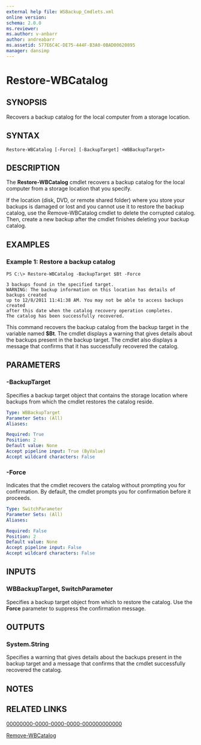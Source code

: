 ```yaml
---
external help file: WSBackup_Cmdlets.xml
online version: 
schema: 2.0.0
ms.reviewer:
ms.author: v-anbarr
author: andreabarr
ms.assetid: 577E6C4C-DE75-444F-B3A0-0BAD00620895
manager: dansimp
---
```


# Restore-WBCatalog

## SYNOPSIS
Recovers a backup catalog for the local computer from a storage location.

## SYNTAX

```
Restore-WBCatalog [-Force] [-BackupTarget] <WBBackupTarget>
```

## DESCRIPTION
The **Restore-WBCatalog** cmdlet recovers a backup catalog for the local computer from a storage location that you specify.

If the location (disk, DVD, or remote shared folder) where you store your backups is damaged or lost and you cannot use it to restore the backup catalog, use the Remove-WBCatalog cmdlet to delete the corrupted catalog.
Then, create a new backup after the cmdlet finishes deleting your backup catalog.

## EXAMPLES

### Example 1: Restore a backup catalog
```
PS C:\> Restore-WBCatalog -BackupTarget $Bt -Force

3 backups found in the specified target.
WARNING: The backup information on this location has details of backups created
up to 12/8/2011 11:41:38 AM. You may not be able to access backups created
after this date when the catalog recovery operation completes.
The catalog has been successfully recovered.
```

This command recovers the backup catalog from the backup target in the variable named **$Bt**.
The cmdlet displays a warning that gives details about the backups present in the backup target.
The cmdlet also displays a message that confirms that it has successfully recovered the catalog.

## PARAMETERS

### -BackupTarget
Specifies a backup target object that contains the storage location where backups from which the cmdlet restores the catalog reside.

```yaml
Type: WBBackupTarget
Parameter Sets: (All)
Aliases: 

Required: True
Position: 2
Default value: None
Accept pipeline input: True (ByValue)
Accept wildcard characters: False
```

### -Force
Indicates that the cmdlet recovers the catalog without prompting you for confirmation.
By default, the cmdlet prompts you for confirmation before it proceeds.

```yaml
Type: SwitchParameter
Parameter Sets: (All)
Aliases: 

Required: False
Position: 2
Default value: None
Accept pipeline input: False
Accept wildcard characters: False
```

## INPUTS

### WBBackupTarget, SwitchParameter
Specifies a backup target object from which to restore the catalog.
Use the **Force** parameter to suppress the confirmation message.

## OUTPUTS

### System.String
Specifies a warning that gives details about the backups present in the backup target and a message that confirms that the cmdlet successfully recovered the catalog.

## NOTES

## RELATED LINKS

[00000000-0000-0000-0000-000000000000](00000000-0000-0000-0000-000000000000)

[Remove-WBCatalog](./Remove-WBCatalog.md)

